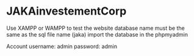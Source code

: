 # JAKAinvestementCorp
Use XAMPP or WAMPP to test the website
database name must be the same as the sql file name (jaka)
import the database in the phpmyadmin

Account
username: admin
password: admin
